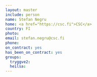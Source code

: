 ```yaml
---
layout: master
include: person
name: Stefan Negru
home: <a href="https://csc.fi">CSC</a>
country: FI
photo:
email: stefan.negru@csc.fi
phone:
on_contract: yes
has_been_on_contract: yes
groups:
  tryggve2:
  heilsa:
---
```

